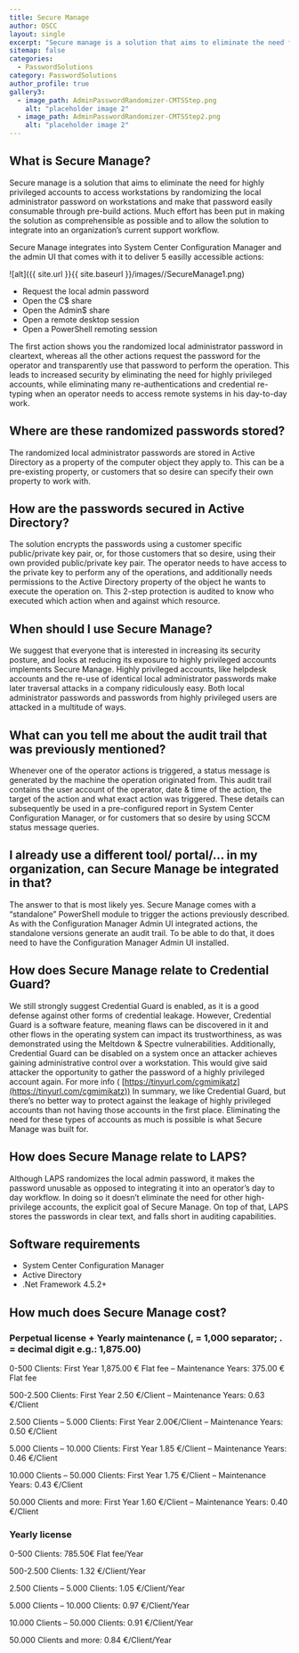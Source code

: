 ```yaml
---
title: Secure Manage
author: OSCC
layout: single
excerpt: "Secure manage is a solution that aims to eliminate the need for highly privileged accounts to access workstations by randomizing the local administrator password on workstations and make that password easily consumable through pre-build actions. Much effort has been put in making the solution as comprehensible as possible and to allow the solution to integrate into an organization’s current support workflow."
sitemap: false
categories:
  - PasswordSolutions
category: PasswordSolutions
author_profile: true
gallery3:
  - image_path: AdminPasswordRandomizer-CMTSStep.png
    alt: "placeholder image 2"
  - image_path: AdminPasswordRandomizer-CMTSStep2.png
    alt: "placeholder image 2"
---
```



## What is Secure Manage?

Secure manage is a solution that aims to eliminate the need for highly privileged accounts to access workstations by randomizing the local administrator password on workstations and make that password easily consumable through pre-build actions. Much effort has been put in making the solution as comprehensible as possible and to allow the solution to integrate into an organization’s current support workflow. 

Secure Manage integrates into System Center Configuration Manager and the admin UI that comes with it to deliver 5 easilly accessible actions:

![alt]({{ site.url }}{{ site.baseurl }}/images//SecureManage1.png)

- Request the local admin password
- Open the C$ share
- Open the Admin$ share
- Open a remote desktop session
- Open a PowerShell remoting session


The first action shows you the randomized local administrator password in cleartext, whereas all the other actions request the password for the operator and transparently use that password to perform the operation. This leads to increased security by eliminating the need for highly privileged accounts, while eliminating many re-authentications and credential re-typing when an operator needs to access remote systems in his day-to-day work.

## Where are these randomized passwords stored?
The randomized local administrator passwords are stored in Active Directory as a property of the computer object they apply to. This can be a pre-existing property, or customers that so desire can specify their own property to work with.

## How are the passwords secured in Active Directory?

The solution encrypts the passwords using a customer specific public/private key pair, or, for those customers that so desire, using their own provided public/private key pair. The operator needs to have access to the private key to perform any of the operations, and additionally needs permissions to the Active Directory property of the object he wants to execute the operation on. This 2-step protection is audited to know who executed which action when and against which resource.

## When should I use Secure Manage?

We suggest that everyone that is interested in increasing its security posture, and looks at reducing its exposure to highly privileged accounts implements Secure Manage. Highly privileged accounts, like helpdesk accounts and the re-use of identical local administrator passwords make later traversal attacks in a company ridiculously easy. Both local administrator passwords and passwords from highly privileged users are attacked in a multitude of ways. 

## What can you tell me about the audit trail that was previously mentioned?

Whenever one of the operator actions is triggered, a status message is generated by the machine the operation originated from. This audit trail contains the user account of the operator, date & time of the action, the target of the action and what exact action was triggered. These details can subsequently be used in a pre-configured report in System Center Configuration Manager, or for customers that so desire by using SCCM status message queries.

## I already use a different tool/ portal/… in my organization, can Secure Manage be integrated in that?

The answer to that is most likely yes. Secure Manage comes with a “standalone” PowerShell module to trigger the actions previously described. As with the Configuration Manager Admin UI integrated actions, the standalone versions generate an audit trail. To be able to do that, it does need to have the Configuration Manager Admin UI installed.

## How does Secure Manage relate to Credential Guard?

We still strongly suggest Credential Guard is enabled, as it is a good defense against other forms of credential leakage. However, Credential Guard is a software feature, meaning flaws can be discovered in it and other flows in the operating system can impact its trustworthiness, as was demonstrated using the Meltdown & Spectre vulnerabilities. Additionally, Credential Guard can be disabled on a system once an attacker achieves gaining administrative control over a workstation. This would give said attacker the opportunity to gather the password of a highly privileged account again. For more info ( [https://tinyurl.com/cgmimikatz](https://tinyurl.com/cgmimikatz))
In summary, we like Credential Guard, but there’s no better way to protect against the leakage of highly privileged accounts than not having those accounts in the first place. Eliminating the need for these types of accounts as much is possible is what Secure Manage was built for.


## How does Secure Manage relate to LAPS?

Although LAPS randomizes the local admin password, it makes the password unusable as opposed to integrating it into an operator’s day to day workflow. In doing so it doesn’t eliminate the need for other high-privilege accounts, the explicit goal of Secure Manage. On top of that, LAPS stores the passwords in clear text, and falls short in auditing capabilities.

## Software requirements

- System Center Configuration Manager
- Active Directory
- .Net Framework 4.5.2+

## How much does Secure Manage cost?

### Perpetual license + Yearly maintenance (, = 1,000 separator; . = decimal digit e.g.: 1,875.00)

0-500 Clients: First Year 1,875.00 € Flat fee – Maintenance Years: 375.00 € Flat fee

500-2.500 Clients: First Year 2.50 €/Client – Maintenance Years: 0.63 €/Client

2.500 Clients – 5.000 Clients: First Year 2.00€/Client – Maintenance Years: 0.50 €/Client

5.000 Clients – 10.000 Clients: First Year 1.85 €/Client – Maintenance Years: 0.46 €/Client

10.000 Clients – 50.000 Clients: First Year 1.75 €/Client – Maintenance Years: 0.43 €/Client

50.000 Clients and more: First Year 1.60 €/Client – Maintenance Years: 0.40 €/Client

### Yearly license

0-500 Clients: 785.50€ Flat fee/Year

500-2.500 Clients: 1.32 €/Client/Year

2.500 Clients – 5.000 Clients: 1.05 €/Client/Year

5.000 Clients – 10.000 Clients: 0.97 €/Client/Year

10.000 Clients – 50.000 Clients: 0.91 €/Client/Year

50.000 Clients and more: 0.84 €/Client/Year
